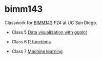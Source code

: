 # bimm143
Classwork for [BIMM143](https://bioboot.github.io/bimm143_F24/) F24 at UC San Diego.

- Class 5 [Data visualization with ggplot](https://github.com/igurholt/bimm143/blob/main/class05/class05.pdf)
  
- Class 6 [R functions](https://github.com/igurholt/bimm143/blob/main/class06/Lab6_HW.pdf)

- Class 7 [Machine learning](https://github.com/igurholt/bimm143/blob/main/Class07/Lab07.pdf)
